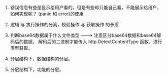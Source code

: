 
1. 错误信息有些是显示给用户看的，但是有些却只能自己看，不能展示给用户，如何实现呢？
		(panic 和 error)的使用
2. 逻辑 与 执行操作的分离，校验操作 与 获取操作 的矛盾

3. 判断base64数据属于什么文件类型 ---> 注意区分base64数据和base64解码后的数据，
    解码后的二进制才能传入 http.DetectContentType 函数，进行类型获取。

4. 分层结构下，数据结构的分层。

5. 分层结构下，功能的分层。
